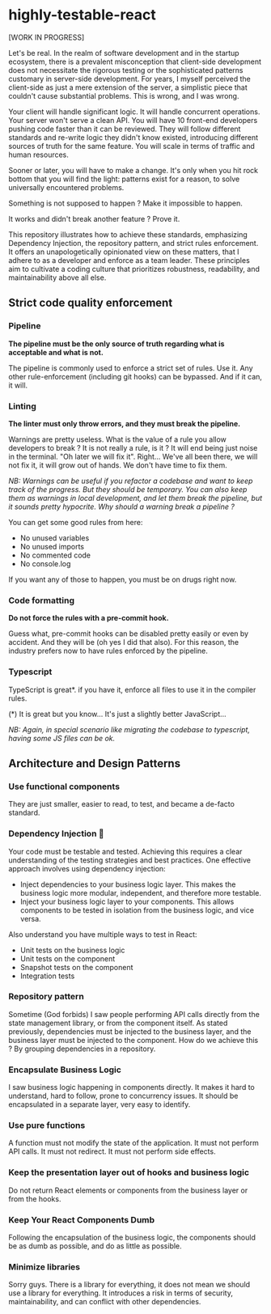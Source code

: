 # highly-testable-react

[WORK IN PROGRESS]

Let's be real. In the realm of software development and in the startup ecosystem, there is a prevalent misconception that client-side development does not necessitate the rigorous testing 
or the sophisticated patterns customary in server-side development. For years, I myself perceived the client-side as just a mere extension of the server,
a simplistic piece that couldn't cause substantial problems. This is wrong, and I was wrong.

Your client will handle significant logic. It will handle concurrent operations. Your server won't serve a clean API. 
You will have 10 front-end developers pushing code faster than it can be reviewed. They will follow different standards and re-write logic they didn't know existed, 
introducing different sources of truth for the same feature. You will scale in terms of traffic and human resources.

Sooner or later, you will have to make a change. It's only when you hit rock bottom 
that you will find the light: patterns exist for a reason, to solve universally encountered problems.

Something is not supposed to happen ? Make it impossible to happen.

It works and didn't break another feature ? Prove it.

This repository illustrates how to achieve these standards, emphasizing Dependency Injection, the repository pattern, 
and strict rules enforcement. It offers an unapologetically opinionated view on these matters, that I adhere to as a 
developer and enforce as a team leader. These principles aim to cultivate a coding culture that prioritizes robustness, 
readability, and maintainability above all else.

## Strict code quality enforcement

### Pipeline

**The pipeline must be the only source of truth regarding what is acceptable and what is not.**

The pipeline is commonly used to enforce a strict set of rules. Use it. Any other rule-enforcement (including git hooks) 
can be bypassed. And if it can, it will.

### Linting

**The linter must only throw errors, and they must break the pipeline.**

Warnings are pretty useless. What is the value of a rule you allow developers to break ? It is not really a rule, is it ? It will end being just noise in the terminal. "Oh later we will fix it". Right... We've all been there, we will not fix it, it will grow out of hands.
We don't have time to fix them.

*NB: Warnings can be useful if you refactor a codebase and want to keep track of the progress. But they should be temporary. 
You can also keep them as warnings in local development, and let them break the pipeline, but it sounds pretty hypocrite. Why should a warning break a pipeline ?*

You can get some good rules from here:
- No unused variables
- No unused imports
- No commented code
- No console.log

If you want any of those to happen, you must be on drugs right now.

### Code formatting

**Do not force the rules with a pre-commit hook.**

Guess what, pre-commit hooks can be disabled pretty easily or even by accident. And they will be (oh yes I did that also).
For this reason, the industry prefers now to have rules enforced by the pipeline.

### Typescript

TypeScript is great*. if you have it, enforce all files to use it in the compiler rules.

(*) It is great but you know... It's just a slightly better JavaScript...

*NB: Again, in special scenario like migrating the codebase to typescript, having some JS files can be ok.*

## Architecture and Design Patterns

### Use functional components

They are just smaller, easier to read, to test, and became a de-facto standard.

### Dependency Injection 💉

Your code must be testable and tested. Achieving this requires a clear understanding of the testing strategies and best practices.
One effective approach involves using dependency injection:

- Inject dependencies to your business logic layer. This makes the business logic more modular, independent, and therefore more testable.
- Inject your business logic layer to your components. This allows components to be tested in isolation from the business logic, and vice versa.

Also understand you have multiple ways to test in React:
- Unit tests on the business logic
- Unit tests on the component
- Snapshot tests on the component
- Integration tests

### Repository pattern

Sometime (God forbids) I saw people performing API calls directly from the state management library, 
or from the component itself. As stated previously, dependencies must be injected to the business layer, 
and the business layer must be injected to the component. How do we achieve this ? By grouping dependencies in a repository.

### Encapsulate Business Logic

I saw business logic happening in components directly. It makes it hard to understand, hard to follow, prone to 
concurrency issues. It should be encapsulated in a separate layer, very easy to identify.

### Use pure functions

A function must not modify the state of the application. It must not perform API calls. It must not redirect. It must not perform side effects.

### Keep the presentation layer out of hooks and business logic

Do not return React elements or components from the business layer or from the hooks.

### Keep Your React Components Dumb

Following the encapsulation of the business logic, the components should be as dumb as possible, and do as little as possible.

### Minimize libraries

Sorry guys. There is a library for everything, it does not mean we should use a library for everything. It introduces a risk in terms of security, maintainability, and can conflict with other dependencies.
